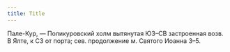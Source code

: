 ```yaml
---
title: Title
---
```


Пале-Кур, — Поликуровский холм вытянутая ЮЗ–СВ застроенная возв. В Ялте, к СЗ от
порта; сев. продолжение м. Святого Иоанна З–5.
